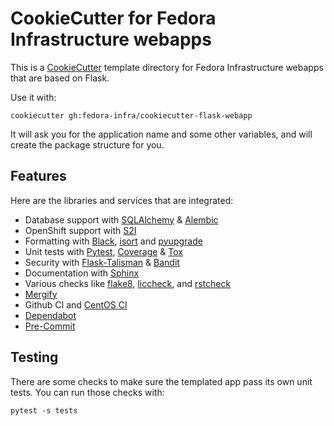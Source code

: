 # CookieCutter for Fedora Infrastructure webapps

This is a [CookieCutter](https://cookiecutter.readthedocs.io) template directory for
Fedora Infrastructure webapps that are based on Flask.

Use it with:
```
cookiecutter gh:fedora-infra/cookiecutter-flask-webapp
```

It will ask you for the application name and some other variables, and will create the package
structure for you.


## Features

Here are the libraries and services that are integrated:

- Database support with [SQLAlchemy](https://www.sqlalchemy.org/)
  & [Alembic](https://alembic.sqlalchemy.org)
- OpenShift support with [S2I](https://github.com/sclorg/s2i-python-container)
- Formatting with [Black](https://github.com/psf/black),
  [isort](https://github.com/pycqa/isort)
  and [pyupgrade](https://github.com/asottile/pyupgrade)
- Unit tests with [Pytest](https://pytest.org/), [Coverage](https://coverage.readthedocs.io)
  & [Tox](tox.readthedocs.io/)
- Security with [Flask-Talisman](https://pypi.org/project/flask-talisman/)
  & [Bandit](https://github.com/PyCQA/bandit)
- Documentation with [Sphinx](https://www.sphinx-doc.org/)
- Various checks like [flake8](https://github.com/PyCQA/flake8),
  [liccheck](https://github.com/dhatim/python-license-check),
  and [rstcheck](https://github.com/myint/rstcheck)
- [Mergify](https://mergify.io/)
- Github CI and [CentOS CI](https://ci.centos.org/)
- [Dependabot](https://docs.github.com/en/code-security/supply-chain-security/keeping-your-dependencies-updated-automatically/about-dependabot-version-updates)
- [Pre-Commit](https://pre-commit.com/)


## Testing

There are some checks to make sure the templated app pass its own unit tests.
You can run those checks with:

```
pytest -s tests
```

